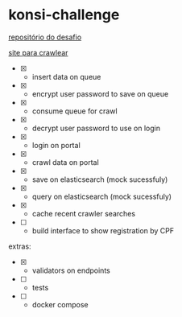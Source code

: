 # konsi-challenge

[repositório do desafio](https://gist.github.com/gustavoaraujofe/265c43b8b1df2dc4d6dd7e28959371d4)

[site para crawlear](http://extratoclube.com.br/)


- [x] - insert data on queue
- [x] - encrypt user password to save on queue
- [x] - consume queue for crawl
- [x] - decrypt user password to use on login
- [x] - login on portal
- [x] - crawl data on portal
- [x] - save on elasticsearch (mock sucessfuly)
- [x] - query on elasticsearch (mock sucessfuly)
- [x] - cache recent crawler searches
- [ ] - build interface to show registration by CPF

extras: 

- [x] - validators on endpoints
- [ ] - tests
- [ ] - docker compose
